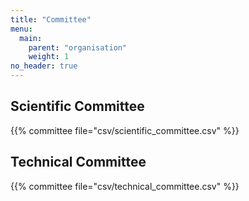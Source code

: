 ```yaml
---
title: "Committee"
menu:
  main:
    parent: "organisation"
    weight: 1
no_header: true
---
```


<!--
## Organising Committee

{{% committee file="csv/organising_committee.csv" %}}
-->

## Scientific Committee

{{% committee file="csv/scientific_committee.csv" %}}

<!--
## Logistics Committee

{{% committee file="csv/logistics_committee.csv" %}}
-->

## Technical Committee
{{% committee file="csv/technical_committee.csv" %}}

<!--
## Students' guides
{{% guides file="csv/guides.csv" %}}
-->
